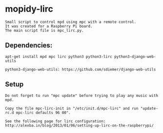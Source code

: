 ﻿# mopidy-lirc

	Small script to control mpd using mpc with a remote control.
	It was created for a Raspberry Pi board.
	The main script file is mpc_lirc.py.


## Dependencies:

	apt-get install mpd mpc lirc python3 python3-lirc python3-django-web-utils

	python3-django-web-utils: https://github.com/sdiemer/django-web-utils


## Setup

	Do not forget to run "mpc update" before trying to play any music with mpd.

	Copy the file mpc-lirc-init in "/etc/init.d/mpc-lirc" and run "update-rc.d mpc-lirc defaults 96 00".

	See the following page for lirc configuration:
	http://alexba.in/blog/2013/01/06/setting-up-lirc-on-the-raspberrypi/
